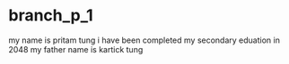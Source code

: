 # branch_p_1
my name is pritam tung 
i have been completed my secondary eduation in 2048
my father name is kartick tung 